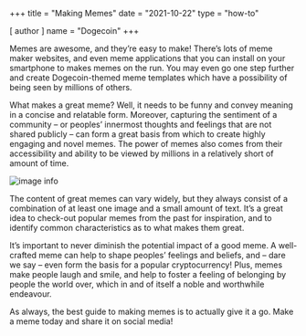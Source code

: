 +++
title = "Making Memes"
date = "2021-10-22"
type = "how-to"

[ author ]
  name = "Dogecoin"
+++

Memes are awesome, and they’re easy to make! There’s lots of meme maker websites, and even meme applications that you can install on your smartphone to makes memes on the run. You may even go one step further and create Dogecoin-themed meme templates which have a possibility of being seen by millions of others.  

What makes a great meme? Well, it needs to be funny and convey meaning in a concise and relatable form. Moreover, capturing the sentiment of a community – or peoples’ innermost thoughts and feelings that are not shared publicly – can form a great basis from which to create highly engaging and novel memes. The power of memes also comes from their accessibility and ability to be viewed by millions in a relatively short of amount of time.  

![image info](../../../assets/images/dogepedia/1.png)

The content of great memes can vary widely, but they always consist of a combination of at least one image and a small amount of text. It’s a great idea to check-out popular memes from the past for inspiration, and to identify common characteristics as to what makes them great.  

It’s important to never diminish the potential impact of a good meme. A well-crafted meme can help to shape peoples’ feelings and beliefs, and – dare we say – even form the basis for a popular cryptocurrency! Plus, memes make people laugh and smile, and help to foster a feeling of belonging by people the world over, which in and of itself a noble and worthwhile endeavour. 

As always, the best guide to making memes is to actually give it a go. Make a meme today and share it on social media! 